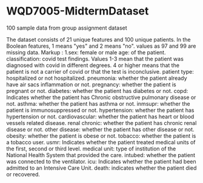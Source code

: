 # WQD7005-MidtermDataset
100 sample data from group assignment dataset

The dataset consists of 21 unique features and 100 unique patients. In the Boolean features, 1 means "yes" and 2 means "no". values as 97 and 99 are missing data.
 Markup : 1.sex: female or male
age: of the patient.
classification: covid test findings. Values 1-3 mean that the patient was diagnosed with covid in different
degrees. 4 or higher means that the patient is not a carrier of covid or that the test is inconclusive.
patient type: hospitalized or not hospitalized.
pneumonia: whether the patient already have air sacs inflammation or not.
pregnancy: whether the patient is pregnant or not.
diabetes: whether the patient has diabetes or not.
copd: Indicates whether the patient has Chronic obstructive pulmonary disease or not.
asthma: whether the patient has asthma or not.
inmsupr: whether the patient is immunosuppressed or not.
hypertension: whether the patient has hypertension or not.
cardiovascular: whether the patient has heart or blood vessels related disease.
renal chronic: whether the patient has chronic renal disease or not.
other disease: whether the patient has other disease or not.
obesity: whether the patient is obese or not.
tobacco: whether the patient is a tobacco user.
usmr: Indicates whether the patient treated medical units of the first, second or third level.
medical unit: type of institution of the National Health System that provided the care.
intubed: whether the patient was connected to the ventilator.
icu: Indicates whether the patient had been admitted to an Intensive Care Unit.
death: indicates whether the patient died or recovered.
